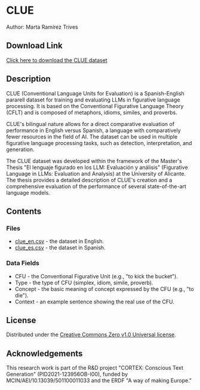 # CLUE
Author: Marta Ramírez Trives

## Download Link
[Click here to download the CLUE dataset](https://github.com/mtrives02/CLUE/blob/main/clue_dataset.xlsx)

## Description
CLUE (Conventional Language Units for Evaluation) is a Spanish-English pararell dataset for training and evaluating LLMs in figurative language processing. It is based on the Conventional Figurative Language Theory (CFLT) and is composed of metaphors, idioms, similes, and proverbs.

CLUE's bilingual nature allows for a direct comparative evaluation of performance in English versus Spanish, a language with comparatively fewer resources in the field of AI.
The dataset can be used in multiple figurative language processing tasks, such as detection, interpretation, and generation.

The CLUE dataset was developed within the framework of the Master's Thesis "El lenguaje figurado en los LLM: Evaluación y análisis" (Figurative Language in LLMs: Evaluation
and Analysis) at the University of Alicante. The thesis provides a detailed description of CLUE's creation and a comprehensive evaluation of the performance of several
state-of-the-art language models.

## Contents
### Files
* [clue_en.csv](https://github.com/mtrives02/CLUE/blob/main/clue_en.csv) - the dataset in English.
* [clue_es.csv](https://github.com/mtrives02/CLUE/blob/main/clue_es.csv) - the dataset in Spanish.
### Data Fields
* CFU - the Conventional Figurative Unit (e.g., "to kick the bucket").
* Type - the type of CFU (simplex, idiom, simile, proverb).
* Concept - the basic meaning of concept expressed by the CFU (e.g., "to die").
* Context - an example sentence showing the real use of the CFU.

## License
Distributed under the [Creative Commons Zero v1.0 Universal license](https://github.com/mtrives02/CLUE/blob/main/LICENSE).

## Acknowledgements
This research work is part of the R&D project "CORTEX: Conscious Text Generation" (PID2021-123956OB-I00), funded by MCIN/AEI/10.13039/501100011033 and the ERDF "A way of
making Europe."
